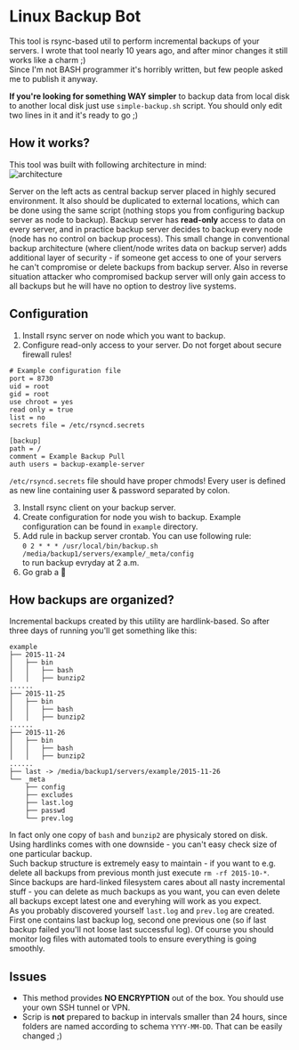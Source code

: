 # Linux Backup Bot
This tool is rsync-based util to perform incremental backups of your servers. I wrote that tool nearly 10 years ago, and after minor changes it still works like a charm ;)  
Since I'm not BASH programmer it's horribly written, but few people asked me to publish it anyway.

**If you're looking for something WAY simpler** to backup data from local disk to another local disk just use `simple-backup.sh` script. You should only edit two lines in it and it's ready to go ;)

## How it works?
This tool was built with following architecture in mind:  
![architecture](http://i.imgur.com/X5l8nmi.png)  

Server on the left acts as central backup server placed in highly secured environment. It also should be duplicated to external locations, which can be done using the same script (nothing stops you from configuring backup server as node to backup).
Backup server has **read-only** access to data on every server, and in practice backup server decides to backup every node (node has no control on backup process). This small change in conventional backup architecture (where client/node writes data on backup server) adds additional layer of security - if someone get access to one of your servers he can't compromise or delete backups from backup server. Also in reverse situation attacker who compromised backup server will only gain access to all backups but he will have no option to destroy live systems.

## Configuration
  1. Install rsync server on node which you want to backup.
  2. Configure read-only access to your server. Do not forget about secure firewall rules!
  ```
  # Example configuration file
  port = 8730
  uid = root
  gid = root
  use chroot = yes
  read only = true
  list = no
  secrets file = /etc/rsyncd.secrets
  
  [backup]
  path = /
  comment = Example Backup Pull
  auth users = backup-example-server
  ```
  `/etc/rsyncd.secrets` file should have proper chmods! Every user is defined as new line containing user & password separated by colon.
  
  3. Install rsync client on your backup server.
  4. Create configuration for node you wish to backup. Example configuration can be found in `example` directory.
  5. Add rule in backup server crontab. You can use following rule:   
  `0 2 * * * /usr/local/bin/backup.sh /media/backup1/servers/example/_meta/config`  
  to run backup evryday at 2 a.m.
  6. Go grab a :beer:

## How backups are organized?
Incremental backups created by this utility are hardlink-based. So after three days of running you'll get something like this:
```
example
├── 2015-11-24
│   ├── bin
│   │   ├── bash
│   │   ├── bunzip2
......
├── 2015-11-25
│   ├── bin
│   │   ├── bash
│   │   ├── bunzip2
......
├── 2015-11-26
│   ├── bin
│   │   ├── bash
│   │   ├── bunzip2
......
├── last -> /media/backup1/servers/example/2015-11-26
└── _meta
    ├── config
    ├── excludes
    ├── last.log
    ├── passwd
    └── prev.log
```

In fact only one copy of `bash` and `bunzip2` are physicaly stored on disk. Using hardlinks comes with one downside - you can't easy check size of one particular backup.  
Such backup structure is extremely easy to maintain - if you want to e.g. delete all backups from previous month just execute `rm -rf 2015-10-*`. Since backups are hard-linked filesystem cares about all nasty incremental stuff - you can delete as much backups as you want, you can even delete all backups except latest one and everyhing will work as you expect.  
As you probably discovered yourself `last.log` and `prev.log` are created. First one contains last backup log, second one previous one (so if last backup failed you'll not loose last successful log). Of course you should monitor log files with automated tools to ensure everything is going smoothly.


## Issues
  * This method provides **NO ENCRYPTION** out of the box. You should use your own SSH tunnel or VPN.
  * Scrip is **not** prepared to backup in intervals smaller than 24 hours, since folders are named according to schema `YYYY-MM-DD`. That can be easily changed ;)
